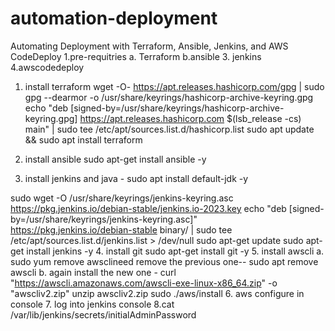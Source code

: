 # automation-deployment
Automating Deployment with Terraform, Ansible, Jenkins, and AWS CodeDeploy
1.pre-requitries 
  a. Terraform b.ansible 3. jenkins 4.awscodedeploy

1. install terraform 
   wget -O- https://apt.releases.hashicorp.com/gpg | sudo gpg --dearmor -o /usr/share/keyrings/hashicorp-archive-keyring.gpg
echo "deb [signed-by=/usr/share/keyrings/hashicorp-archive-keyring.gpg] https://apt.releases.hashicorp.com $(lsb_release -cs) main" | sudo tee /etc/apt/sources.list.d/hashicorp.list
sudo apt update && sudo apt install terraform

2. install ansible 
      sudo apt-get install ansible -y
3. install jenkins and java -  sudo apt install default-jdk -y

 sudo wget -O /usr/share/keyrings/jenkins-keyring.asc \
  https://pkg.jenkins.io/debian-stable/jenkins.io-2023.key
echo "deb [signed-by=/usr/share/keyrings/jenkins-keyring.asc]" \
  https://pkg.jenkins.io/debian-stable binary/ | sudo tee \
  /etc/apt/sources.list.d/jenkins.list > /dev/null
sudo apt-get update
sudo apt-get install jenkins -y
4. install git 
     sudo apt-get install git -y
5. install awscli
   a. sudo yum remove awsclineed remove the previous one-- sudo apt remove awscli
  b. again install the new one - curl "https://awscli.amazonaws.com/awscli-exe-linux-x86_64.zip" -o "awscliv2.zip"
unzip awscliv2.zip
sudo ./aws/install
6. aws configure in console
7. log into jenkins console
8.cat /var/lib/jenkins/secrets/initialAdminPassword









